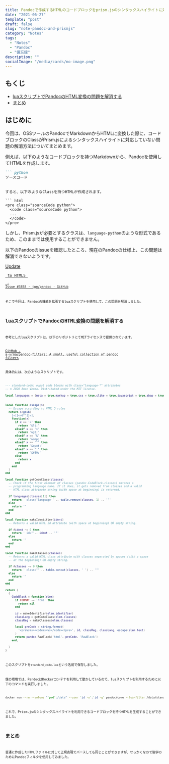 ```yaml
---
title: Pandocで作成するHTMLのコードブロックをprism.jsのシンタックスハイライトに対応させる冴えたやり方
date: "2021-06-27"
template: "post"
draft: false
slug: "note-pandoc-and-prismjs"
category: "Notes"
tags:
  - "Notes"
  - "Pandoc"
  - "備忘録"
description: ""
socialImage: "/media/cards/no-image.png"
---
```


<!-- omit in toc -->
## もくじ
- [luaスクリプトでPandocのHTML変換の問題を解消する](#luaスクリプトでpandocのhtml変換の問題を解消する)
- [まとめ](#まとめ)

<!-- omit in toc -->
## はじめに

今回は、OSSツールのPandocでMarkdownからHTMLに変換した際に、コードブロックのClassがPrism.jsによるシンタックスハイライトに対応していない問題の解消方法についてまとめます。

例えば、以下のようなコードブロックを持つMarkdownから、Pandocを使用してHTMLを作成します。

``` markdown
``` python
ソースコード
```
```

すると、以下のようなClassを持つHTMLが作成されます。

``` html
<pre class="sourceCode python">
  <code class="sourceCode python">
  ...
  </code>
</pre>
```

しかし、Prism.jsが必要とするクラスは、`language-python`のような形式であるため、このままでは使用することができません。

以下のPandocのissueを確認したところ、現在のPandocの仕様上、この問題は解消できないようです。

[Update <pre class="name"><code> to HTML5 <pre><code class="language-name"> · Issue #3858 · jgm/pandoc · GitHub](https://github.com/jgm/pandoc/issues/3858)

そこで今回は、Pandocの機能を拡張するluaスクリプトを使用して、この問題を解消しました。

## luaスクリプトでPandocのHTML変換の問題を解消する

参考にしたluaスクリプトは、以下のリポジトリにてMITライセンスで提供されています。

[GitHub - a-vrma/pandoc-filters: A small, useful collection of pandoc filters](https://github.com/a-vrma/pandoc-filters)

具体的には、次のようなスクリプトです。

``` lua
--- standard-code: ouput code blocks with class="language-*" attributes
-- © 2020 Aman Verma. Distributed under the MIT license.

local languages = {meta = true,markup = true,css = true,clike = true,javascript = true,abap = true,abnf = true,actionscript = true,ada = true,agda = true,al = true,antlr4 = true,apacheconf = true,apl = true,applescript = true,aql = true,arduino = true,arff = true,asciidoc = true,aspnet = true,asm6502 = true,autohotkey = true,autoit = true,bash = true,basic = true,batch = true,bbcode = true,bison = true,bnf = true,brainfuck = true,brightscript = true,bro = true,bsl = true,c = true,csharp = true,cpp = true,cil = true,clojure = true,cmake = true,coffeescript = true,concurnas = true,csp = true,crystal = true,['css-extras'] = true,cypher = true,d = true,dart = true,dax = true,dhall = true,diff = true,django = true,['dns-zone-file'] = true,docker = true,ebnf = true,editorconfig = true,eiffel = true,ejs = true,elixir = true,elm = true,etlua = true,erb = true,erlang = true,['excel-formula'] = true,fsharp = true,factor = true,['firestore-security-rules'] = true,flow = true,fortran = true,ftl = true,gml = true,gcode = true,gdscript = true,gedcom = true,gherkin = true,git = true,glsl = true,go = true,graphql = true,groovy = true,haml = true,html = true,handlebars = true,haskell = true,haxe = true,hcl = true,hlsl = true,http = true,hpkp = true,hsts = true,ichigojam = true,icon = true,ignore = true,inform7 = true,ini = true,io = true,j = true,java = true,javadoc = true,javadoclike = true,javastacktrace = true,jolie = true,jq = true,jsdoc = true,['js-extras'] = true,json = true,json5 = true,jsonp = true,jsstacktrace = true,['js-templates'] = true,julia = true,keyman = true,kotlin = true,latex = true,latte = true,less = true,lilypond = true,liquid = true,lisp = true,livescript = true,llvm = true,lolcode = true,lua = true,makefile = true,markdown = true,['markup-templating'] = true,matlab = true,mel = true,mizar = true,mongodb = true,monkey = true,moonscript = true,n1ql = true,n4js = true,['nand2tetris-hdl'] = true,naniscript = true,nasm = true,neon = true,nginx = true,nim = true,nix = true,nsis = true,objectivec = true,ocaml = true,opencl = true,oz = true,parigp = true,parser = true,pascal = true,pascaligo = true,pcaxis = true,peoplecode = true,perl = true,php = true,phpdoc = true,['php-extras'] = true,plsql = true,powerquery = true,powershell = true,processing = true,prolog = true,properties = true,protobuf = true,pug = true,puppet = true,pure = true,purebasic = true,purescript = true,python = true,q = true,qml = true,qore = true,r = true,racket = true,jsx = true,tsx = true,reason = true,regex = true,renpy = true,rest = true,rip = true,roboconf = true,robotframework = true,ruby = true,rust = true,sas = true,sass = true,scss = true,scala = true,scheme = true,['shell-session'] = true,smali = true,smalltalk = true,smarty = true,solidity = true,['solution-file'] = true,soy = true,sparql = true,['splunk-spl'] = true,sqf = true,sql = true,stan = true,iecst = true,stylus = true,swift = true,['t4-templating'] = true,['t4-cs'] = true,['t4-vb'] = true,tap = true,tcl = true,tt2 = true,textile = true,toml = true,turtle = true,twig = true,typescript = true,typoscript = true,unrealscript = true,vala = true,vbnet = true,velocity = true,verilog = true,vhdl = true,vim = true,['visual-basic'] = true,warpscript = true,wasm = true,wiki = true,xeora = true,['xml-doc'] = true,xojo = true,xquery = true,yaml = true,yang = true,zig = true}


local function escape(s)
  -- Escape according to HTML 5 rules
  return s:gsub(
    [=[[<>&"']]=],
    function(x)
      if x == '<' then
        return '&lt;'
      elseif x == '>' then
        return '&gt;'
      elseif x == '&' then
        return '&amp;'
      elseif x == '"' then
        return '&quot;'
      elseif x == "'" then
        return '&#39;'
      else
        return x
      end
    end
  )
end

local function getCodeClass(classes)
  -- Check if the first element of classes (pandoc.CodeBlock.classes) matches a
  -- programming language name. If it does, it gets removed from classes and a valid
  -- HTML class attribute string (with space at beginning) is returned.

  if languages[classes[1]] then
    return ' class="language-' .. table.remove(classes, 1) .. '"'
  else
    return ''
  end
end

local function makeIdentifier(ident)
  -- Returns a valid HTML id attribute (with space at beginning) OR empty string.

  if #ident ~= 0 then
    return ' id="'.. ident .. '"'
  else
    return ''
  end
end

local function makeClasses(classes)
  -- Returns a valid HTML class attribute with classes separated by spaces (with a space
  -- at the beginning) OR empty string.

  if #classes ~= 0 then
    return ' class="' .. table.concat(classes, ' ') .. '"'
  else
    return ''
  end
end

return {
  {
    CodeBlock = function(elem)
      if FORMAT ~= 'html' then
        return nil
      end

      id = makeIdentifier(elem.identifier)
      classLang = getCodeClass(elem.classes)
      classReg = makeClasses(elem.classes)

      local preCode = string.format(
        '<pre%s%s><code%s>%s</code></pre>', id, classReg, classLang, escape(elem.text)
      )
      return pandoc.RawBlock('html', preCode, 'RawBlock')
    end,

  }
}
```

このスクリプトを`standard_code.lua`という名前で保存しました。

僕の環境では、PandocはDockerコンテナを利用して動かしているので、luaスクリプトを利用するために以下のコマンドを実行しました。

``` bash
docker run --rm --volume "`pwd`:/data" --user `id -u`:`id -g` pandoc/core --lua-filter /data/standard_code.lua /data/sample.md -o /data/sample.html
```

これで、Prism.jsのシンタックスハイライトを利用できるコードブロックを持つHTMLを生成することができました。

## まとめ

普通に作成したHTMLファイルに対して正規表現でパースしても同じことができますが、せっかくなので後学のためにPandocフィルタを使用してみました。